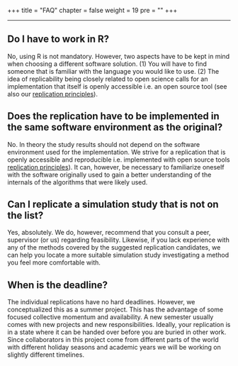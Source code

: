+++
title = "FAQ"
chapter = false
weight = 19
pre = "<b></b>"
+++

___

## Do I have to work in R?
No, using R is not mandatory. However, two aspects have to be kept in mind when choosing a different software solution.
(1) You will have to find someone that is familiar with the language you would like to use. 
(2) The idea of replicability being closely related to open science calls for an implementation that itself is openly accessible i.e. an open source tool (see also our [replication principles](/aim)).
 
## Does the replication have to be implemented in the same software environment as the original?
No. In theory the study results should not depend on the software environment used for the implementation. We strive for a replication that is openly accessible and reproducible i.e. implemented with open source tools [replication principles](/aim)).
It can, however, be necessary to familiarize oneself with the software originally used to gain a better understanding of the internals of the algorithms that were likely used.

## Can I replicate a simulation study that is not on the list?
Yes, absolutely. We do, however, recommend that you consult a peer, supervisor (or us) regarding feasibility.
Likewise, if you lack experience with any of the methods covered by the suggested replication candidates, we can help you locate a more suitable simulation study investigating a method you feel more comfortable with.

## When is the deadline?
The individual replications have no hard deadlines. 
However, we conceptualized this as a summer project. 
This has the advantage of some focused collective momentum and availability. 
A new semester usually comes with new projects and new responsibilities. 
Ideally, your replication is in a state where it can be handed over before you are buried in other work.
Since collaborators in this project come from different parts of the world with different holiday seasons and academic years we will be working on slightly different timelines.


